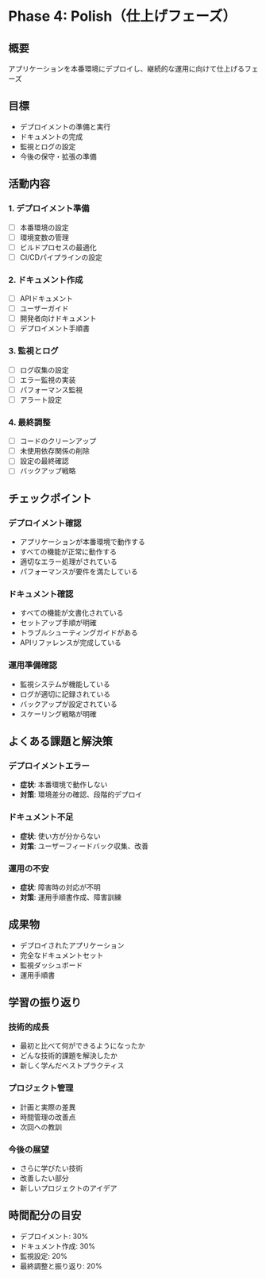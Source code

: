 # Phase 4: Polish（仕上げフェーズ）

## 概要
アプリケーションを本番環境にデプロイし、継続的な運用に向けて仕上げるフェーズ

## 目標
- デプロイメントの準備と実行
- ドキュメントの完成
- 監視とログの設定
- 今後の保守・拡張の準備

## 活動内容

### 1. デプロイメント準備
- [ ] 本番環境の設定
- [ ] 環境変数の管理
- [ ] ビルドプロセスの最適化
- [ ] CI/CDパイプラインの設定

### 2. ドキュメント作成
- [ ] APIドキュメント
- [ ] ユーザーガイド
- [ ] 開発者向けドキュメント
- [ ] デプロイメント手順書

### 3. 監視とログ
- [ ] ログ収集の設定
- [ ] エラー監視の実装
- [ ] パフォーマンス監視
- [ ] アラート設定

### 4. 最終調整
- [ ] コードのクリーンアップ
- [ ] 未使用依存関係の削除
- [ ] 設定の最終確認
- [ ] バックアップ戦略

## チェックポイント

### デプロイメント確認
- アプリケーションが本番環境で動作する
- すべての機能が正常に動作する
- 適切なエラー処理がされている
- パフォーマンスが要件を満たしている

### ドキュメント確認
- すべての機能が文書化されている
- セットアップ手順が明確
- トラブルシューティングガイドがある
- APIリファレンスが完成している

### 運用準備確認
- 監視システムが機能している
- ログが適切に記録されている
- バックアップが設定されている
- スケーリング戦略が明確

## よくある課題と解決策

### デプロイメントエラー
- **症状**: 本番環境で動作しない
- **対策**: 環境差分の確認、段階的デプロイ

### ドキュメント不足
- **症状**: 使い方が分からない
- **対策**: ユーザーフィードバック収集、改善

### 運用の不安
- **症状**: 障害時の対応が不明
- **対策**: 運用手順書作成、障害訓練

## 成果物
- デプロイされたアプリケーション
- 完全なドキュメントセット
- 監視ダッシュボード
- 運用手順書

## 学習の振り返り

### 技術的成長
- 最初と比べて何ができるようになったか
- どんな技術的課題を解決したか
- 新しく学んだベストプラクティス

### プロジェクト管理
- 計画と実際の差異
- 時間管理の改善点
- 次回への教訓

### 今後の展望
- さらに学びたい技術
- 改善したい部分
- 新しいプロジェクトのアイデア

## 時間配分の目安
- デプロイメント: 30%
- ドキュメント作成: 30%
- 監視設定: 20%
- 最終調整と振り返り: 20%
